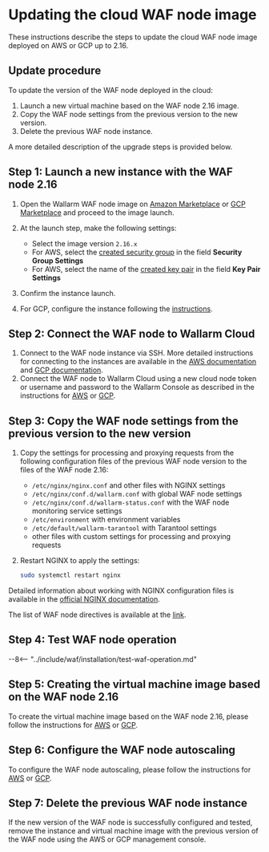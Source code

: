 [wallarm-status-instr]:             ../admin-en/configure-statistics-service.md
[memory-instr]:                     ../admin-en/configuration-guides/allocate-memory-for-waf-node.md
[waf-directives-instr]:             ../admin-en/configure-parameters-en.md
[sqli-attack-desc]:                 ../attacks-vulns-list.md#sql-injection
[xss-attack-desc]:                  ../attacks-vulns-list.md#crosssite-scripting-xss
[img-test-attacks-in-ui]:           ../images/admin-guides/test-attacks.png

# Updating the cloud WAF node image

These instructions describe the steps to update the cloud WAF node image deployed on AWS or GCP up to 2.16.

## Update procedure

To update the version of the WAF node deployed in the cloud:

1. Launch a new virtual machine based on the WAF node 2.16 image.
2. Copy the WAF node settings from the previous version to the new version.
3. Delete the previous WAF node instance.

A more detailed description of the upgrade steps is provided below.

## Step 1: Launch a new instance with the WAF node 2.16

1. Open the Wallarm WAF node image on [Amazon Marketplace](https://aws.amazon.com/marketplace/pp/B073VRFXSD) or [GCP Marketplace](https://console.cloud.google.com/marketplace/details/wallarm-node-195710/wallarm-node) and proceed to the image launch.
2. At the launch step, make the following settings:

      * Select the image version `2.16.x`
      * For AWS, select the [created security group](../admin-en/installation-ami-en.md#3-create-a-security-group) in the field **Security Group Settings**
      * For AWS, select the name of the [created key pair](../admin-en/installation-ami-en.md#2-create-a-pair-of-ssh-keys) in the field **Key Pair Settings**
3. Confirm the instance launch.
4. For GCP, configure the instance following the [instructions](../admin-en/installation-gcp-en.md#3-configure-the-filter-node-instance).

## Step 2: Connect the WAF node to Wallarm Cloud

1. Connect to the WAF node instance via SSH. More detailed instructions for connecting to the instances are available in the [AWS documentation](https://docs.aws.amazon.com/AWSEC2/latest/UserGuide/AccessingInstances.html) and [GCP documentation](https://cloud.google.com/compute/docs/instances/connecting-to-instance).
2. Connect the WAF node to Wallarm Cloud using a new cloud node token or username and password to the Wallarm Console as described in the instructions for [AWS](../admin-en/installation-ami-en.md#6-connect-the-filter-node-to-the-wallarm-cloud) or [GCP](../admin-en/installation-gcp-en.md#5-connect-the-filter-node-to-the-wallarm-cloud).

## Step 3: Copy the WAF node settings from the previous version to the new version

1. Copy the settings for processing and proxying requests from the following configuration files of the previous WAF node version to the files of the WAF node 2.16:
      * `/etc/nginx/nginx.conf` and other files with NGINX settings
      * `/etc/nginx/conf.d/wallarm.conf` with global WAF node settings
      * `/etc/nginx/conf.d/wallarm-status.conf` with the WAF node monitoring service settings
      * `/etc/environment` with environment variables
      * `/etc/default/wallarm-tarantool` with Tarantool settings
      * other files with custom settings for processing and proxying requests
2. Restart NGINX to apply the settings: 

    ```bash
    sudo systemctl restart nginx
    ```

Detailed information about working with NGINX configuration files is available in the [official NGINX documentation](https://nginx.org/ru/docs/beginners_guide.html).

The list of WAF node directives is available at the [link](../admin-en/configure-parameters-en.md).

## Step 4: Test WAF node operation

--8<-- "../include/waf/installation/test-waf-operation.md"

## Step 5: Creating the virtual machine image based on the WAF node 2.16

To create the virtual machine image based on the WAF node 2.16, please follow the instructions for [AWS](../admin-en/installation-guides/amazon-cloud/create-image.md) or [GCP](../admin-en/installation-guides/google-cloud/create-image.md).

## Step 6: Configure the WAF node autoscaling

To configure the WAF node autoscaling, please follow the instructions for [AWS](../admin-en/installation-guides/amazon-cloud/autoscaling-overview.md) or [GCP](../admin-en/installation-guides/google-cloud/autoscaling-overview.md).

## Step 7: Delete the previous WAF node instance

If the new version of the WAF node is successfully configured and tested, remove the instance and virtual machine image with the previous version of the WAF node using the AWS or GCP management console.
